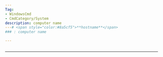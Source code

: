 ```yaml
---
Tag:
- WindowsCmd 
- CmdCategory/System
description: computer name
---# <span style="color:#8a5cf5">**hostname**</span>
### : computer name

---
```

```

```
---
